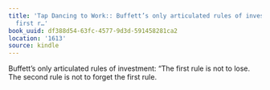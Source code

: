 ```yaml
---
title: 'Tap Dancing to Work:: Buffett’s only articulated rules of investment: “The
  first r…'
book_uuid: df388d54-63fc-4577-9d3d-591458281ca2
location: '1613'
source: kindle
---
```


Buffett’s only articulated rules of investment: “The first rule is not to lose. The second rule is not to forget the first rule.